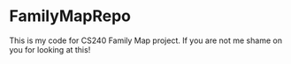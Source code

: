 # FamilyMapRepo

This is my code for CS240 Family Map project.
If you are not me shame on you for looking at this!
